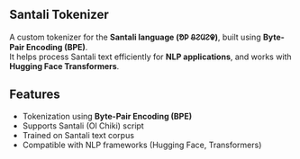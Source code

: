 ## Santali Tokenizer

A custom tokenizer for the **Santali language (ᱚᱞ ᱪᱮᱢᱮᱫ)**, built using **Byte-Pair Encoding (BPE)**.  
It helps process Santali text efficiently for **NLP applications**, and works with **Hugging Face Transformers**.

##  Features
- Tokenization using **Byte-Pair Encoding (BPE)**
- Supports Santali (Ol Chiki) script  
- Trained on Santali text corpus  
- Compatible with NLP frameworks (Hugging Face, Transformers)

